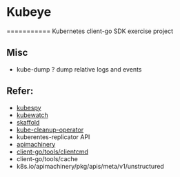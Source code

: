 # Kubeye
===========
Kubernetes client-go SDK exercise project

## Misc
- kube-dump ? dump relative logs and events

## Refer:
- [kubespy](https://github.com/pulumi/kubespy)
- [kubewatch](https://github.com/bitnami-labs/kubewatch/blob/master/pkg/utils/k8sutil.go)
- [skaffold](https://github.com/bitnami-labs/kubewatch/blob/master/pkg/utils/k8sutil.go)
- [kube-cleanup-operator](https://github.com/lwolf/kube-cleanup-operator)
- kuberentes-replicator
API
- [apimachinery](https://godoc.org/k8s.io/apimachinery)
- [client-go/tools/clientcmd](https://godoc.org/k8s.io/client-go/tools/clientcmd)
- client-go/tools/cache
- k8s.io/apimachinery/pkg/apis/meta/v1/unstructured